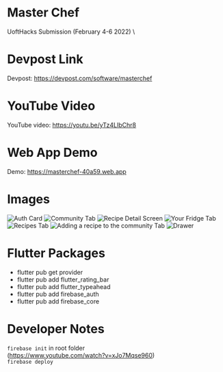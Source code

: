 # Master Chef
UoftHacks Submission (February 4-6 2022)  \

# Devpost Link
Devpost: https://devpost.com/software/masterchef

# YouTube Video
YouTube video: https://youtu.be/yTz4LIbChr8

# Web App Demo
Demo: https://masterchef-40a59.web.app 

# Images

![Auth Card](https://i.imgur.com/5nNvHAy.jpg)
![Community Tab](https://i.imgur.com/xzZN7Gh.png)
![Recipe Detail Screen](https://i.imgur.com/fAHQrgg.png)
![Your Fridge Tab](https://i.imgur.com/nkxeRyR.png)
![Recipes Tab](https://i.imgur.com/vkDwKad.png)
![Adding a recipe to the community Tab](https://i.imgur.com/A8TzztM.png)
![Drawer](https://i.imgur.com/Bcy4GvR.jpg)

# Flutter Packages

-   flutter pub get provider
-   flutter pub add flutter_rating_bar
-   flutter pub add flutter_typeahead
-   flutter pub add firebase_auth
-   flutter pub add firebase_core

# Developer Notes
`firebase init` in root folder \
(https://www.youtube.com/watch?v=xJo7Mqse960) \
`firebase deploy` 
